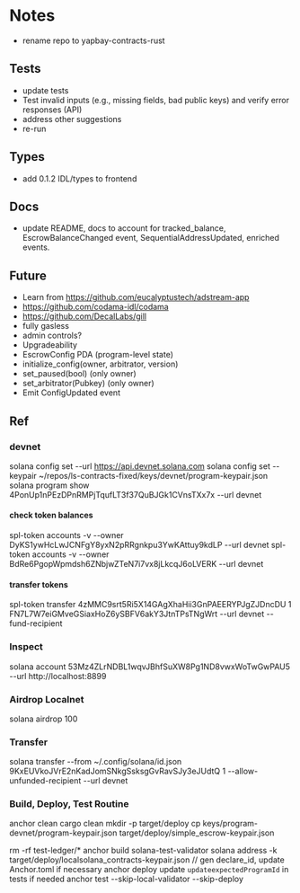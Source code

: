 # Notes

- rename repo to yapbay-contracts-rust

## Tests
- update tests
- Test invalid inputs (e.g., missing fields, bad public keys) and verify error responses (API)
- address other suggestions
- re-run

## Types
- add 0.1.2 IDL/types to frontend

## Docs
- update README, docs to account for tracked_balance, EscrowBalanceChanged event, SequentialAddressUpdated, enriched events.

## Future
- Learn from https://github.com/eucalyptustech/adstream-app
- https://github.com/codama-idl/codama
- https://github.com/DecalLabs/gill
- fully gasless
- admin controls?
- Upgradeability
- EscrowConfig PDA (program-level state)
- initialize_config(owner, arbitrator, version)
- set_paused(bool) (only owner)
- set_arbitrator(Pubkey) (only owner)
- Emit ConfigUpdated event


## Ref

### devnet
solana config set --url https://api.devnet.solana.com
solana config set --keypair ~/repos/ls-contracts-fixed/keys/devnet/program-keypair.json
solana program show 4PonUp1nPEzDPnRMPjTqufLT3f37QuBJGk1CVnsTXx7x --url devnet

#### check token balances
spl-token accounts -v --owner DyKS1ywHcLwJCNFgY8yxN2pRRgnkpu3YwKAttuy9kdLP --url devnet
spl-token accounts -v --owner BdRe6PgopWpmdsh6ZNbjwZTeN7i7vx8jLkcqJ6oLVERK --url devnet

#### transfer tokens
spl-token transfer 4zMMC9srt5Ri5X14GAgXhaHii3GnPAEERYPJgZJDncDU 1 FN7L7W7eiGMveGSiaxHoZ6ySBFV6akY3JtnTPsTNgWrt --url devnet --fund-recipient

### Inspect

solana account 53Mz4ZLrNDBL1wqvJBhfSuXW8Pg1ND8vwxWoTwGwPAU5 --url http://localhost:8899

### Airdrop Localnet
solana airdrop 100

### Transfer
solana transfer --from ~/.config/solana/id.json 9KxEUVkoJVrE2nKadJomSNkgSsksgGvRavSJy3eJUdtQ 1 --allow-unfunded-recipient --url devnet

### Build, Deploy, Test Routine
anchor clean
cargo clean
mkdir -p target/deploy
cp keys/program-devnet/program-keypair.json target/deploy/simple_escrow-keypair.json
<!-- stop previous validator -->
rm -rf test-ledger/*
anchor build
solana-test-validator
solana address -k target/deploy/localsolana_contracts-keypair.json // gen declare_id, update Anchor.toml if necessary
anchor deploy
update `updateexpectedProgramId` in tests if needed
anchor test --skip-local-validator --skip-deploy
